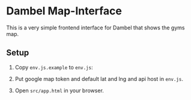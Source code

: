 # Dambel Map-Interface
This is a very simple frontend interface for Dambel that shows the gyms map.

## Setup

1. Copy `env.js.example` to `env.js`:

2. Put google map token and default lat and lng and api host in `env.js`.

3. Open `src/app.html` in your browser.
